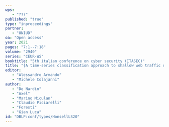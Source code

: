 ```yaml
---
wps: 
   - "???"
published: "true"
type: "inproceedings"
partner: 
   - "UNIUD"
oa: "Open access"
year: 2021
pages: "7:1--7:18"
volume: "2940"
series: "CEUR-WS"
booktitle: "5th italian conference on cyber security (ITASEC)"
title: "{A time-series classification approach to shallow web traffic de-anonymization}"
editor: 
   - "Alessandro Armando"
   - "Michele Colajanni"
author: 
   - "De Nardin"
   - "Axel"
   - "Marino Miculan"
   - "Claudio Piciarelli"
   - "Foresti"
   - "Gian Luca"
id: "DBLP:conf/types/HonsellLS20"
---
```

